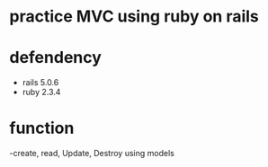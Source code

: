 # practice MVC using ruby on rails

# defendency
- rails 5.0.6
- ruby 2.3.4

# function
-create, read, Update, Destroy using models
